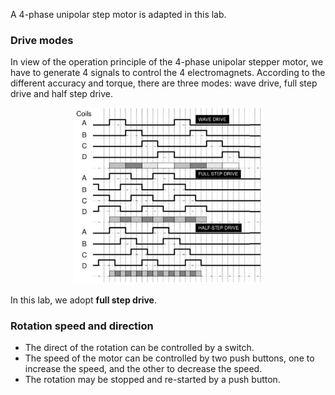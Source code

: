 
A 4-phase unipolar step motor is adapted in this lab. 

### Drive modes

In view of the operation principle of the 4-phase unipolar stepper motor, we have to generate 4 signals to control the 4 electromagnets. According to the different accuracy and torque, there are three modes: wave drive, full step drive and half step drive. 

<div align=center>
<img src="mode.png" width = 60%>
</div>

In this lab, we adopt **full step drive**.

### Rotation speed and direction
- The direct of the rotation can be controlled by a switch.
- The speed of the motor can be controlled by two push buttons, one to increase the speed, and the other to decrease the speed.
- The rotation may be stopped and re-started by a push button.
